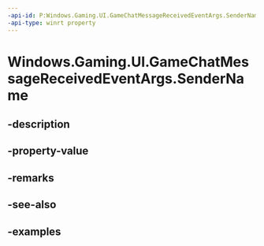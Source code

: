 ```yaml
---
-api-id: P:Windows.Gaming.UI.GameChatMessageReceivedEventArgs.SenderName
-api-type: winrt property
---
```


<!-- Property syntax.
public string SenderName { get; }
-->

# Windows.Gaming.UI.GameChatMessageReceivedEventArgs.SenderName

## -description

## -property-value

## -remarks

## -see-also

## -examples

